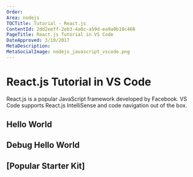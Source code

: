```yaml
---
Order: 
Area: nodejs
TOCTitle: Tutorial - React.js
ContentId: 2dd2eeff-2eb3-4a0c-a59d-ea9a0b10c468
PageTitle: React.js Tutorial in VS Code
DateApproved: 3/10/2017
MetaDescription: 
MetaSocialImage: nodejs_javascript_vscode.png
---
```


# React.js Tutorial in VS Code

React.js is a popular JavaScript framework developed by Facebook. VS Code supports React.js IntelliSense and code navigation out of the box. 

## Hello World



## Debug Hello World

## [Popular Starter Kit]